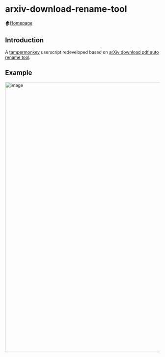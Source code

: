 # arxiv-download-rename-tool

🏠[Homepage](https://greasyfork.org/en/scripts/479524-arxiv-download-rename-tool)

## Introduction

A [tampermonkey](https://www.tampermonkey.net/) userscript redeveloped based on [arXiv download pdf auto rename tool](https://greasyfork.org/en/scripts/475078-arxiv%E8%AE%BA%E6%96%87%E4%B8%8B%E8%BD%BD%E8%87%AA%E5%8A%A8%E9%87%8D%E5%91%BD%E5%90%8D%E4%B8%BA%E8%AE%BA%E6%96%87%E5%90%8D-%E5%8A%9F%E8%83%BD%E5%A2%9E%E5%BC%BA%E7%89%88-arxiv-download-pdf-auto-rename-tool).


## Example
<img width="880" alt="image" src="https://github.com/seanxuu/arxiv-download-rename-tool/assets/118865326/e925a3df-1afa-4413-8536-cf3bb232c702">


